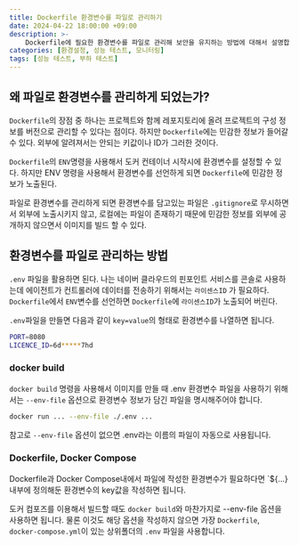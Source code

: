 ```yaml
---
title: Dockerfile 환경변수를 파일로 관리하기
date: 2024-04-22 18:00:00 +09:00
description: >-
    Dockerfile에 필요한 환경변수를 파일로 관리해 보안을 유지하는 방법에 대해서 설명합니다.
categories: [환경설정, 성능 테스트, 모니터링]
tags: [성능 테스트, 부하 테스트]
---
```


## 왜 파일로 환경변수를 관리하게 되었는가?

`Dockerfile`의 장점 중 하나는 프로젝트와 함께 레포지토리에 올려 프로젝트의 구성 정보를 버전으로 관리할 수 있다는 점이다. 하지만 `Dockerfile`에는 민감한 정보가 들어갈 수 있다. 외부에 알려져서는 안되는 키값이나 ID가 그러한 것이다. 

`Dockerfile`의 `ENV`명령을 사용해서 도커 컨테이너 시작시에 환경변수를 설정할 수 있다. 하지만 ENV 명령을 사용해서 환경변수를 선언하게 되면 `Dockerfile`에 민감한 정보가 노출된다. 

파일로 환경변수를 관리하게 되면 환경변수를 담고있는 파일은 `.gitignore`로 무시하면서 외부에 노출시키지 않고, 로컬에는 파일이 존재하기 때문에 민감한 정보를 외부에 공개하지 않으면서 이미지를 빌드 할 수 있다.

## 환경변수를 파일로 관리하는 방법

`.env` 파일을 활용하면 된다. 나는 네이버 클라우드의 핀포인트 서비스를 콘솔로 사용하는데 에이전트가 컨트롤러에 데이터를 전송하기 위해서는 `라이센스ID` 가 필요하다. `Dockerfile`에서 `ENV`변수를 선언하면 `Dockerfile`에 `라이센스ID`가 노출되어 버린다. 

`.env`파일을 만들면 다음과 같이 `key=value`의 형태로 환경변수를 나열하면 됩니다.

```sh
PORT=8080
LICENCE_ID=6d*****7hd
```

### docker build
`docker build` 명령을 사용해서 이미지를 만들 때 .env 환경변수 파일을 사용하기 위해서는 `--env-file` 옵션으로 환경변수 정보가 담긴 파일을 명시해주어야 합니다.
```sh
docker run ... --env-file ./.env ...
```
참고로 `--env-file` 옵션이 없으면 .env라는 이름의 파일이 자동으로 사용됩니다.

### Dockerfile, Docker Compose
Dockerfile과 Docker Compose내에서 파일에 작성한 환경변수가 필요하다면 `${...} 내부에 정의해둔 환경변수의 key값을 작성하면 됩니다.

도커 컴포즈를 이용해서 빌드할 때도 `docker build`와 마찬가지로 --env-file 옵션을 사용하면 됩니다. 물론 이것도 해당 옵션을 작성하지 않으면 가장 `Dockerfile`, `docker-compose.yml`이 있는 상위폴더의 `.env` 파일을 사용합니다. 